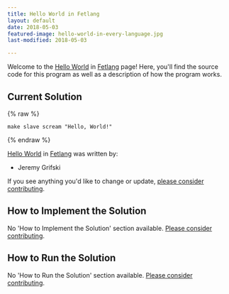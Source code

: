 ```yaml
---
title: Hello World in Fetlang
layout: default
date: 2018-05-03
featured-image: hello-world-in-every-language.jpg
last-modified: 2018-05-03

---
```


Welcome to the [Hello World](https://sampleprograms.io/projects/hello-world) in [Fetlang](https://sampleprograms.io/languages/fetlang) page! Here, you'll find the source code for this program as well as a description of how the program works.

## Current Solution

{% raw %}

```fetlang
make slave scream "Hello, World!"
```

{% endraw %}

[Hello World](https://sampleprograms.io/projects/hello-world) in [Fetlang](https://sampleprograms.io/languages/fetlang) was written by:

- Jeremy Grifski

If you see anything you'd like to change or update, [please consider contributing](https://github.com/TheRenegadeCoder/sample-programs).

## How to Implement the Solution

No 'How to Implement the Solution' section available. [Please consider contributing](https://github.com/TheRenegadeCoder/sample-programs-website).

## How to Run the Solution

No 'How to Run the Solution' section available. [Please consider contributing](https://github.com/TheRenegadeCoder/sample-programs-website).
